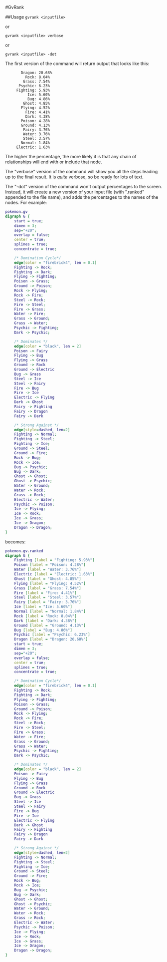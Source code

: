 #GvRank

##Usage
`gvrank <inputfile>`

or 

`gvrank <inputfile> verbose`

or 

`gvrank <inputfile> -dot`

The first version of the command will return output that looks like this:
```
       Dragon: 20.68%
         Rock: 8.04%
        Grass: 7.54%
      Psychic: 6.23%
     Fighting: 5.93%
          Ice: 5.60%
          Bug: 4.86%
        Ghost: 4.85%
       Flying: 4.52%
         Fire: 4.41%
         Dark: 4.38%
       Poison: 4.28%
       Ground: 4.13%
        Fairy: 3.76%
        Water: 3.76%
        Steel: 3.57%
       Normal: 1.84%
     Electric: 1.63%
```
The higher the percentage, the more likely it is that any chain of relationships will end with or include that node.

The "verbose" version of the command will show you all the steps leading up to the final result. It is *quite* verbose, so be ready for lots of text.

The "-dot" version of the command won't output percentages to the screen. Instead, it will create a new version of your input file (with ".ranked" appended to the file name), and adds the percentages to the names of the nodes. For example:
```DOT
pokemon.gv
digraph G {
	start = true;
	dimen = 3;
	sep="+20";
	overlap = false;
	center = true;
	splines = true;
	concentrate = true;

	/* Domination Cycle*/
	edge[color = "firebrick4", len = 0.1]
	Fighting -> Rock;
	Fighting -> Dark;
	Flying -> Fighting;
	Poison -> Grass;
	Ground -> Poison;
	Rock -> Flying;
	Rock -> Fire;
	Steel -> Rock;
	Fire -> Steel;
	Fire -> Grass;
	Water -> Fire;
	Grass -> Ground;
	Grass -> Water;
	Psychic -> Fighting;
	Dark -> Psychic;

	/* Dominates */
	edge[color = "black", len = 2]
	Poison -> Fairy
	Flying -> Bug
	Flying -> Grass
	Ground -> Rock
	Ground -> Electric
	Bug -> Grass
	Steel -> Ice
	Steel -> Fairy
	Fire -> Bug
	Fire -> Ice
	Electric -> Flying
	Dark -> Ghost
	Fairy -> Fighting
	Fairy -> Dragon
	Fairy -> Dark

	/* Strong Against */
	edge[style=dashed, len=2]
	Fighting -> Normal;
	Fighting -> Steel;
	Fighting -> Ice;
	Ground -> Steel;
	Ground -> Fire;
	Rock -> Bug;
	Rock -> Ice;
	Bug -> Psychic;
	Bug -> Dark;
	Ghost -> Ghost;
	Ghost -> Psychic;
	Water -> Ground;
	Water -> Rock;
	Grass -> Rock;
	Electric -> Water;
	Psychic -> Poison;
	Ice -> Flying;
	Ice -> Rock;
	Ice -> Grass;
	Ice -> Dragon;
	Dragon -> Dragon;
}
```
becomes:
```DOT
pokemon.gv.ranked
digraph G {
	Fighting [label = "Fighting: 5.93%"]
	Poison [label = "Poison: 4.28%"]
	Water [label = "Water: 3.76%"]
	Electric [label = "Electric: 1.63%"]
	Ghost [label = "Ghost: 4.85%"]
	Flying [label = "Flying: 4.52%"]
	Grass [label = "Grass: 7.54%"]
	Fire [label = "Fire: 4.41%"]
	Steel [label = "Steel: 3.57%"]
	Fairy [label = "Fairy: 3.76%"]
	Ice [label = "Ice: 5.60%"]
	Normal [label = "Normal: 1.84%"]
	Rock [label = "Rock: 8.04%"]
	Dark [label = "Dark: 4.38%"]
	Ground [label = "Ground: 4.13%"]
	Bug [label = "Bug: 4.86%"]
	Psychic [label = "Psychic: 6.23%"]
	Dragon [label = "Dragon: 20.68%"]
	start = true;
	dimen = 3;
	sep="+20";
	overlap = false;
	center = true;
	splines = true;
	concentrate = true;

	/* Domination Cycle*/
	edge[color = "firebrick4", len = 0.1]
	Fighting -> Rock;
	Fighting -> Dark;
	Flying -> Fighting;
	Poison -> Grass;
	Ground -> Poison;
	Rock -> Flying;
	Rock -> Fire;
	Steel -> Rock;
	Fire -> Steel;
	Fire -> Grass;
	Water -> Fire;
	Grass -> Ground;
	Grass -> Water;
	Psychic -> Fighting;
	Dark -> Psychic;

	/* Dominates */
	edge[color = "black", len = 2]
	Poison -> Fairy
	Flying -> Bug
	Flying -> Grass
	Ground -> Rock
	Ground -> Electric
	Bug -> Grass
	Steel -> Ice
	Steel -> Fairy
	Fire -> Bug
	Fire -> Ice
	Electric -> Flying
	Dark -> Ghost
	Fairy -> Fighting
	Fairy -> Dragon
	Fairy -> Dark

	/* Strong Against */
	edge[style=dashed, len=2]
	Fighting -> Normal;
	Fighting -> Steel;
	Fighting -> Ice;
	Ground -> Steel;
	Ground -> Fire;
	Rock -> Bug;
	Rock -> Ice;
	Bug -> Psychic;
	Bug -> Dark;
	Ghost -> Ghost;
	Ghost -> Psychic;
	Water -> Ground;
	Water -> Rock;
	Grass -> Rock;
	Electric -> Water;
	Psychic -> Poison;
	Ice -> Flying;
	Ice -> Rock;
	Ice -> Grass;
	Ice -> Dragon;
	Dragon -> Dragon;
}
```
